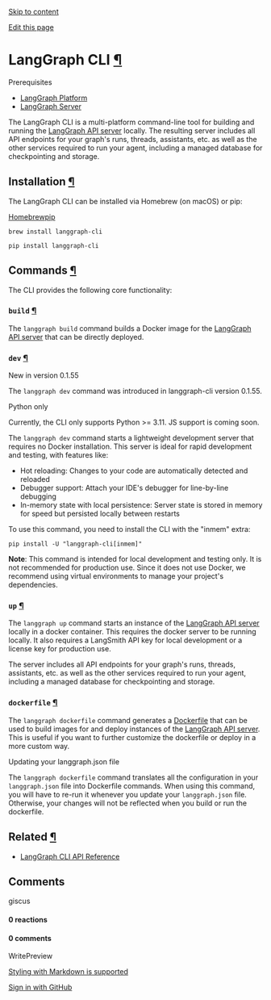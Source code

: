 [Skip to content](https://langchain-ai.github.io/langgraph/concepts/langgraph_cli/#langgraph-cli)

[Edit this page](https://github.com/langchain-ai/langgraph/edit/main/docs/docs/concepts/langgraph_cli.md "Edit this page")

# LangGraph CLI [¶](https://langchain-ai.github.io/langgraph/concepts/langgraph_cli/\#langgraph-cli "Permanent link")

Prerequisites

- [LangGraph Platform](https://langchain-ai.github.io/langgraph/concepts/langgraph_platform/)
- [LangGraph Server](https://langchain-ai.github.io/langgraph/concepts/langgraph_server/)

The LangGraph CLI is a multi-platform command-line tool for building and running the [LangGraph API server](https://langchain-ai.github.io/langgraph/concepts/langgraph_server/) locally. The resulting server includes all API endpoints for your graph's runs, threads, assistants, etc. as well as the other services required to run your agent, including a managed database for checkpointing and storage.

## Installation [¶](https://langchain-ai.github.io/langgraph/concepts/langgraph_cli/\#installation "Permanent link")

The LangGraph CLI can be installed via Homebrew (on macOS) or pip:

[Homebrew](https://langchain-ai.github.io/langgraph/concepts/langgraph_cli/#__tabbed_1_1)[pip](https://langchain-ai.github.io/langgraph/concepts/langgraph_cli/#__tabbed_1_2)

```md-code__content
brew install langgraph-cli

```

```md-code__content
pip install langgraph-cli

```

## Commands [¶](https://langchain-ai.github.io/langgraph/concepts/langgraph_cli/\#commands "Permanent link")

The CLI provides the following core functionality:

### `build` [¶](https://langchain-ai.github.io/langgraph/concepts/langgraph_cli/\#build "Permanent link")

The `langgraph build` command builds a Docker image for the [LangGraph API server](https://langchain-ai.github.io/langgraph/concepts/langgraph_server/) that can be directly deployed.

### `dev` [¶](https://langchain-ai.github.io/langgraph/concepts/langgraph_cli/\#dev "Permanent link")

New in version 0.1.55

The `langgraph dev` command was introduced in langgraph-cli version 0.1.55.

Python only

Currently, the CLI only supports Python >= 3.11.
JS support is coming soon.

The `langgraph dev` command starts a lightweight development server that requires no Docker installation. This server is ideal for rapid development and testing, with features like:

- Hot reloading: Changes to your code are automatically detected and reloaded
- Debugger support: Attach your IDE's debugger for line-by-line debugging
- In-memory state with local persistence: Server state is stored in memory for speed but persisted locally between restarts

To use this command, you need to install the CLI with the "inmem" extra:

```md-code__content
pip install -U "langgraph-cli[inmem]"

```

**Note**: This command is intended for local development and testing only. It is not recommended for production use. Since it does not use Docker, we recommend using virtual environments to manage your project's dependencies.

### `up` [¶](https://langchain-ai.github.io/langgraph/concepts/langgraph_cli/\#up "Permanent link")

The `langgraph up` command starts an instance of the [LangGraph API server](https://langchain-ai.github.io/langgraph/concepts/langgraph_server/) locally in a docker container. This requires the docker server to be running locally. It also requires a LangSmith API key for local development or a license key for production use.

The server includes all API endpoints for your graph's runs, threads, assistants, etc. as well as the other services required to run your agent, including a managed database for checkpointing and storage.

### `dockerfile` [¶](https://langchain-ai.github.io/langgraph/concepts/langgraph_cli/\#dockerfile "Permanent link")

The `langgraph dockerfile` command generates a [Dockerfile](https://docs.docker.com/reference/dockerfile/) that can be used to build images for and deploy instances of the [LangGraph API server](https://langchain-ai.github.io/langgraph/concepts/langgraph_server/). This is useful if you want to further customize the dockerfile or deploy in a more custom way.

Updating your langgraph.json file

The `langgraph dockerfile` command translates all the configuration in your `langgraph.json` file into Dockerfile commands. When using this command, you will have to re-run it whenever you update your `langgraph.json` file. Otherwise, your changes will not be reflected when you build or run the dockerfile.

## Related [¶](https://langchain-ai.github.io/langgraph/concepts/langgraph_cli/\#related "Permanent link")

- [LangGraph CLI API Reference](https://langchain-ai.github.io/langgraph/cloud/reference/cli/)

## Comments

giscus

#### 0 reactions

#### 0 comments

WritePreview

[Styling with Markdown is supported](https://guides.github.com/features/mastering-markdown/ "Styling with Markdown is supported")

[Sign in with GitHub](https://giscus.app/api/oauth/authorize?redirect_uri=https%3A%2F%2Flangchain-ai.github.io%2Flanggraph%2Fconcepts%2Flanggraph_cli%2F)